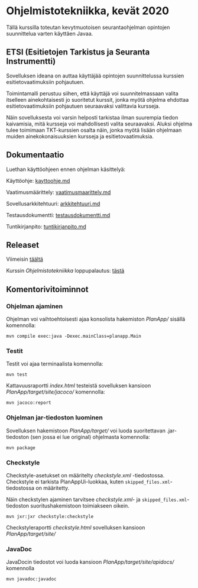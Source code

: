 # Ohjelmistotekniikka, kevät 2020
Tällä kurssilla toteutan kevytmuotoisen seurantaohjelman opintojen suunnittelua varten käyttäen Javaa.

## ETSI (Esitietojen Tarkistus ja Seuranta Instrumentti)

Sovelluksen ideana on auttaa käyttäjää opintojen suunnittelussa kurssien esitietovaatimuksiin pohjautuen.

Toimintamalli perustuu siihen, että käyttäjä voi suunnitelmassaan valita itselleen ainekohtaisesti jo suoritetut kurssit, jonka myötä ohjelma ehdottaa esitietovaatimuksiin pohjautuen seuraavaksi valittavia kursseja.

Näin sovelluksesta voi varsin helposti tarkistaa ilman suurempia tiedon kaivamisia, mitä kursseja voi mahdollisesti valita seuraavaksi.
Aluksi ohjelma tulee toimimaan TKT-kurssien osalta näin, jonka myötä lisään ohjelmaan muiden ainekokonaisuuksien kursseja ja esitietovaatimuksia.

## Dokumentaatio

Luethan käyttöohjeen ennen ohjelman käsittelyä:

Käyttöohje: [kayttoohje.md](https://github.com/tikibeni/ot-harjoitustyo/blob/master/dokumentaatio/kayttoohje.md)

Vaatimusmäärittely: [vaatimusmaarittely.md](https://github.com/tikibeni/ot-harjoitustyo/blob/master/dokumentaatio/vaatimusmaarittely.md)

Sovellusarkkitehtuuri: [arkkitehtuuri.md](https://github.com/tikibeni/ot-harjoitustyo/blob/master/dokumentaatio/arkkitehtuuri.md)

Testausdokumentti: [testausdokumentti.md](https://github.com/tikibeni/ot-harjoitustyo/blob/master/dokumentaatio/testausdokumentti.md)

Tuntikirjanpito: [tuntikirjanpito.md](https://github.com/tikibeni/ot-harjoitustyo/blob/master/dokumentaatio/tuntikirjanpito.md)

## Releaset

Viimeisin [täältä](https://github.com/tikibeni/ot-harjoitustyo/releases)

Kurssin _Ohjelmistotekniikka_ loppupalautus: [tästä](https://github.com/tikibeni/ot-harjoitustyo/tag/v1.2)

## Komentorivitoiminnot

### Ohjelman ajaminen

Ohjelman voi vaihtoehtoisesti ajaa konsolista hakemiston _PlanApp/_ sisällä komennolla:

`mvn compile exec:java -Dexec.mainClass=planapp.Main`

### Testit

Testit voi ajaa terminaalista komennolla: 

`mvn test`

Kattavuusraportti _index.html_ testeistä sovelluksen kansioon _PlanApp/target/site/jacoco/_ komennolla: 

`mvn jacoco:report`

### Ohjelman jar-tiedoston luominen

Sovelluksen hakemistoon _PlanApp/target/_ voi luoda suoritettavan .jar-tiedoston (sen jossa ei lue original) ohjelmasta komennolla:

`mvn package`

### Checkstyle

Checkstyle-asetukset on määritelty _checkstyle.xml_ -tiedostossa. Checkstyle ei tarkista PlanAppUi-luokkaa, kuten `skipped_files.xml`-tiedostossa on määritetty.

Näin checkstylen ajaminen tarvitsee _checkstyle.xml_- ja `skipped_files.xml`-tiedoston suoritushakemistoon toimiakseen oikein.

`mvn jxr:jxr checkstyle:checkstyle`

Checkstyleraportti _checkstyle.html_ sovelluksen kansioon _PlanApp/target/site/_

### JavaDoc

JavaDocin tiedostot voi luoda kansioon _PlanApp/target/site/apidocs/_ komennolla

`mvn javadoc:javadoc`